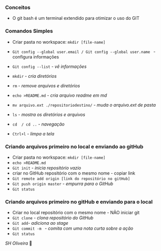 ### Conceitos

* O git bash é um terminal extendido para otimizar o uso do GIT

### Comandos Simples

* Criar pasta no workspace: `mkdir [file-name]`

* `Git config --global user.email / Git config --global user.name ` - configura informações

* `Git config --list` - _vê informações_

* `mkdir`      - _cria diretórios_

* `rm`              - _remove arquivos e diretórios_

* `echo >README.md` - _cria arquivo readme em md_

* `mv arquivo.ext ./repositoriodestino/` - _muda o arquivo.ext de pasta_

* `ls`              - _mostra os diretórios e arquivos_

* `cd  / cd ..`     - _navegação_

* `Ctrl+l`       - _limpa a tela_

  

### Criando arquivos primeiro no local e enviando ao gitHub

  - Criar pasta no workspace: `mkdir [file-name]`
  - `echo >README.md`
  - `Git init` - _inicia repositório vazio_
  - criar no GitHub repositório com o mesmo nome - copiar link
  - `Git remote add origin [link do repositório no gitHub]`
  - `Git push origin master`  - _empurra para o GitHub_
  - `Git status`

### Criando arquivos primeiro no gitHub e enviando para o local 

  * Criar no local repositório com o mesmo nome - NÃO iniciar git
  * `Git clone` - _clona repositório do GitHub_
  * `Git add`- _adiciona ao stage_
  * `Git commit -m ` - _comita com uma nota curta sobre a ação_
  * `Git status`

_SH Oliveira_ 🐾
